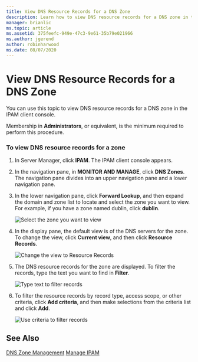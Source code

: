```yaml
---
title: View DNS Resource Records for a DNS Zone
description: Learn how to view DNS resource records for a DNS zone in the IPAM client console.
manager: brianlic
ms.topic: article
ms.assetid: 375feefc-949e-47c3-9e61-35b79e021966
ms.author: jgerend
author: robinharwood
ms.date: 08/07/2020
---
```

# View DNS Resource Records for a DNS Zone

You can use this topic to view DNS resource records for a DNS zone in the IPAM client console.

Membership in **Administrators**, or equivalent, is the minimum required to perform this procedure.

### To view DNS resource records for a zone

1.  In Server Manager, click  **IPAM**. The IPAM client console appears.

2.  In the navigation pane, in **MONITOR AND MANAGE**, click **DNS Zones**.  The navigation pane divides into an upper navigation pane and a lower navigation pane.

3.  In the lower navigation pane, click **Forward Lookup**, and then expand the domain and zone list to locate and select the zone you want to view. For example, if you have a zone named dublin, click **dublin**.

    ![Select the zone you want to view](../../media/View-DNS-Resource-Records-for-a-DNS-Zone/ipam_DNSzones_01a.jpg)


4.  In the display pane, the default view is of the DNS servers for the zone. To change the view, click **Current view**, and then click **Resource Records**.

    ![Change the view to Resource Records](../../media/View-DNS-Resource-Records-for-a-DNS-Zone/ipam_Zone_RR_02.jpg)

5.  The DNS resource records for the zone are displayed. To filter the records, type the text you want to find in **Filter**.

    ![Type text to filter records](../../media/View-DNS-Resource-Records-for-a-DNS-Zone/ipam_DNSzones_01c.jpg)

6.  To filter the resource records by record type, access scope, or other criteria, click **Add criteria**, and then make selections from the criteria list and click **Add**.

    ![Use criteria to filter records](../../media/View-DNS-Resource-Records-for-a-DNS-Zone/ipam_DNSzones_01d.jpg)

## See Also
[DNS Zone Management](DNS-Zone-Management.md)
[Manage IPAM](Manage-IPAM.md)



